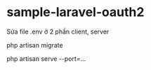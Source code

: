 # sample-laravel-oauth2
 
Sửa file .env ở 2 phần client, server

php artisan migrate

php artisan serve --port=...
